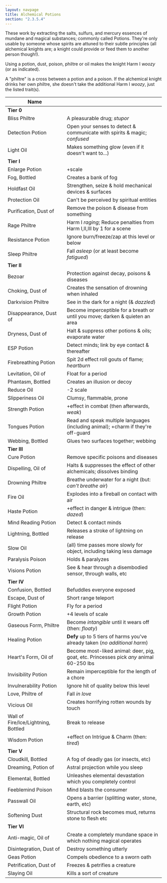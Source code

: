 ```yaml
---
layout: navpage
title: Alchemical Potions
section: "2.3.5.4"
---
```


These work by extracting the salts, sulfurs, and mercury essences of mundane and magical substances; commonly called Potions.
They're only usable by someone whose spirits are attuned to their subtle principles (all alchemical knights are; a knight could provide or feed them to another person though!).

Using a potion, dust, poison, philtre or oil makes the knight Harm I _woozy_ (or as indicated).

A "philtre" is a cross between a potion and a poison. If the alchemical knight drinks her own philtre, she doesn't take the additional Harm I _woozy_, just the listed trait(s).

| Name       |   |
|------------|---|
| **Tier 0** |   |
| Bliss Philtre | A pleasurable drug; _stupor_ |
| Detection Potion | Open your senses to detect & communicate with spirits & magic; _confused_ |
| Light Oil | Makes something glow (even if it doesn't want to...) |
| **Tier I** |   |
| Enlarge Potion | +scale |
| Fog, Bottled | Creates a bank of fog |
| Holdfast Oil | Strengthen, seize & hold mechanical devices & surfaces |
| Protection Oil | Can't be perceived by spiritual entities |
| Purification, Dust of | Remove the poison & disease from something |
| Rage Philtre | Harm I _raging_; Reduce penalties from Harm I,II,III by 1 for a scene |
| Resistance Potion | Ignore burn/freeze/zap at this level or below |
| Sleep Philtre | Fall _asleep_ (or at least become _fatigued_) |
| **Tier II** |   |
| Bezoar | Protection against decay, poisons & diseases |
| Choking, Dust of | Creates the sensation of drowning when inhaled |
| Darkvision Philtre | See in the dark for a night (& _dazzled_) |
| Disappearance, Dust of | Become imperceptible for a breath or until you move; darken & quieten an area |
| Dryness, Dust of | Halt & suppress other potions & oils; evaporate water |
| ESP Potion | Detect minds; link by eye contact & thereafter |
| Firebreathing Potion | Spit 2d effect roll gouts of flame; _heartburn_ |
| Levitation, Oil of | Float for a period |
| Phantasm, Bottled | Creates an illusion or decoy |
| Reduce Oil | -2 scale |
| Slipperiness Oil | Clumsy, flammable, prone |
| Strength Potion | +effect in combat (then afterwards, _weak_) |
| Tongues Potion | Read and speak multiple languages (including animal); +charm if they're off-guard |
| Webbing, Bottled | Glues two surfaces together; webbing |
| **Tier III** |   |
| Cure Potion | Remove specific poisons and diseases |
| Dispelling, Oil of | Halts & suppresses the effect of other alchemicals; dissolves binding |
| Drowning Philtre | Breathe underwater for a night (but: _can't breathe air_) |
| Fire Oil | Explodes into a fireball on contact with air |
| Haste Potion | +effect in danger & intrigue (then: _dazed_) |
| Mind Reading Potion | Detect & contact minds |
| Lightning, Bottled | Releases a stroke of lightning on release |
| Slow Oil | (all) time passes more slowly for object, including taking less damage |
| Paralysis Poison | Holds & paralyzes |
| Visions Potion | See & hear through a disembodied sensor, through walls, etc |
| **Tier IV** |   |
| Confusion, Bottled | Befuddles everyone exposed |
| Escape, Dust of | Short range teleport |
| Flight Potion | Fly for a period |
| Growth Potion | +4 levels of scale |
| Gaseous Form, Philtre | Become _intangible_ until it wears off (then: _floaty_) |
| Healing Potion | **Defy** up to 5 tiers of harms you've already taken (_no additional harm_) |
| Heart's Form, Oil of | Become most-liked animal: deer, pig, goat, etc. Princesses pick _any_ animal 60-250 lbs |
| Invisibility Potion | Remain imperceptible for the length of a chore |
| Invulnerability Potion | Ignore hit of quality below this level |
| Love, Philtre of | Fall _in love_ |
| Vicious Oil | Creates horrifying rotten wounds by touch |
| Wall of Fire/Ice/Lightning, Bottled | Break to release |
| Wisdom Potion | +effect on Intrigue & Charm (then: _tired_) |
| **Tier V** |   |
| Cloudkill, Bottled | A fog of deadly gas (or insects, etc) |
| Dreaming, Potion of | Astral projection while you sleep |
| Elemental, Bottled | Unleashes elemental devastation which you completely control |
| Feeblemind Poison | Mind blasts the consumer |
| Passwall Oil | Opens a barrier (splitting water, stone, earth, etc) |
| Softening Dust | Structural rock becomes mud, returns stone to flesh etc |
| **Tier VI** |   |
| Anti-magic, Oil of | Create a completely mundane space in which nothing magical operates |
| Disintegration, Dust of | Destroy something utterly |
| Geas Potion | Compels obedience to a sworn oath |
| Petrification, Dust of | Freezes & petrifies a creature |
| Slaying Oil | Kills a sort of creature |

